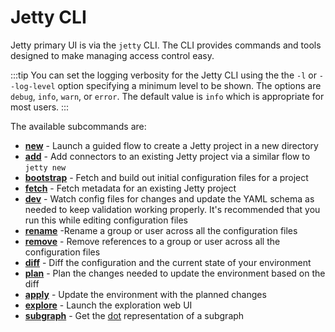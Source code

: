 # Jetty CLI

Jetty primary UI is via the `jetty` CLI. The CLI provides commands and tools designed to make managing access control easy.

:::tip
You can set the logging verbosity for the Jetty CLI using the the `-l` or `--log-level` option specifying a minimum level to be shown. The options are `debug`, `info`, `warn`, or `error`. The default value is `info` which is appropriate for most users.
:::

The available subcommands are:

-   **[new](./new)** - Launch a guided flow to create a Jetty project in a new directory
-   **[add](./add)** - Add connectors to an existing Jetty project via a similar flow to `jetty new`
-   **[bootstrap](./bootstrap)** - Fetch and build out initial configuration files for a project
-   **[fetch](./fetch)** - Fetch metadata for an existing Jetty project
-   **[dev](./dev)** - Watch config files for changes and update the YAML schema as needed to keep validation working properly. It's recommended that you run this while editing configuration files
-   **[rename](./rename)** -Rename a group or user across all the configuration files
-   **[remove](./remove)** - Remove references to a group or user across all the configuration files
-   **[diff](./diff)** - Diff the configuration and the current state of your environment
-   **[plan](./plan)** - Plan the changes needed to update the environment based on the diff
-   **[apply](./apply)** - Update the environment with the planned changes
-   **[explore](./explore)** - Launch the exploration web UI
-   **[subgraph](./subgraph)** - Get the [dot](https://graphviz.org/doc/info/lang.html) representation of a subgraph
